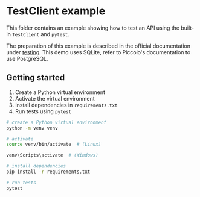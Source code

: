 # TestClient example

This folder contains an example showing how to test an API using the built-in
`TestClient` and `pytest`.

The preparation of this example is described in the official documentation under [testing](https://www.neoteroi.dev/blacksheep/testing/).
This demo uses SQLite, refer to Piccolo's documentation to use PostgreSQL.

## Getting started

1. Create a Python virtual environment
2. Activate the virtual environment
3. Install dependencies in `requirements.txt`
4. Run tests using `pytest`

```bash
# create a Python virtual environment
python -m venv venv

# activate
source venv/bin/activate  # (Linux)

venv\Scripts\activate  # (Windows)

# install dependencies
pip install -r requirements.txt

# run tests
pytest
```
